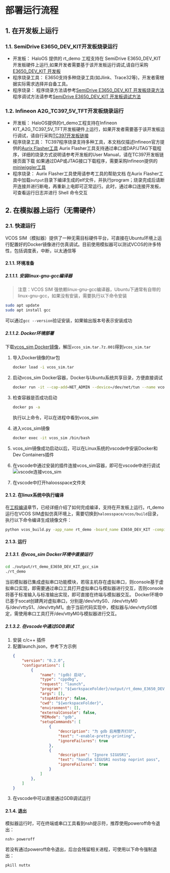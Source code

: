 # 部署运行流程
## 1. 在开发板上运行
### 1.1. SemiDrive E3650_DEV_KIT开发板烧录运行
- 开发板：
  HaloOS 提供的 rt_demo 工程支持在 SemiDrive E3650_DEV_KIT 开发板硬件上运行,如果开发者需要基于该开发板运行调试,请自行采购 [E3650_DEV_KIT 开发板](https://support.semidrive.com/product/detail/22)
- 程序烧录工具：
  E3650支持多种烧录工具(如Jlink、Trace32等)，开发者需根据实际需求选择并自备工具。
- 程序烧录：
  程序烧录方法请参考[SemiDrive E3650_DEV_KIT 开发板烧录方法](https://gitee.com/haloos/vcos_vendor_semidrive/blob/master/docs/SemiDrive%20E3650_DEV_KIT%20%E5%BC%80%E5%8F%91%E6%9D%BF%E7%83%A7%E5%BD%95%E6%96%B9%E6%B3%95.md)
  程序调试方法请参考[SemiDrive E3650_DEV_KIT 开发板调试方法](https://gitee.com/haloos/vcos_vendor_semidrive/blob/master/docs/SemiDrive%20E3650_DEV_KIT%20%E5%BC%80%E5%8F%91%E6%9D%BF%E8%B0%83%E8%AF%95%E6%96%B9%E6%B3%95.md)

### 1.2. Infineon A2G_TC397_5V_TFT开发板烧录运行
- 开发板：
  HaloOS提供的rt_demo工程支持在Infineon KIT_A2G_TC397_5V_TFT开发板硬件上运行，如果开发者需要基于该开发板运行调试，请自行采购[TC397开发板链接](https://www.infineon.com/cms/en/product/evaluation-boards/kit_a2g_tc397_5v_tft/)
- 程序烧录工具：
  TC397程序烧录支持多种工具，本文档仅描述Infineon官方提供的[Aurix Flasher工具](https://softwaretools.infineon.com/tools/com.ifx.tb.tool.aurixflashersoftwaretool)
  Aurix Flasher工具支持通过串口或DAP/JTAG下载程序，详细的烧录方式说明请参考开发板的User Manual，请在TC397开发板链接页面下载
  如果通过DAP或JTAG接口下载程序，需要采购Infineon提供的[miniwiggler工具](https://www.infineon.com/cms/en/product/evaluation-boards/kit_dap_miniwiggler_usb/)
- 程序烧录：
  Aurix Flasher工具使用请参考工具的帮助文档
  在Aurix Flasher工具中加载`output`目录下编译生成的elf文件，并执行program；烧录完成后请断开连接并进行断电，再重新上电即可正常运行。此时，通过串口连接开发板，可查看运行日志并进行 Shell 命令交互

## 2. 在模拟器上运行（无需硬件）
### 2.1. 快速运行
VCOS SIM（模拟器）提供了一种无需目标硬件平台，可直接在Ubuntu环境上运行配置好的Docker镜像进行仿真调试。目前使用模拟器可以测试VCOS的许多特性，包括调度表，中断，以太通信等
#### 2.1.1. 环境准备
##### 2.1.1.1. 安装linux-gnu-gcc编译器
> 注意：VCOS SIM 强依赖linux-gnu-gcc编译器，Ubuntu下通常有自带的linux-gnu-gcc，如果没有安装，需要执行以下命令安装

```bash
sudo apt update
sudo apt install gcc
```
可以通过`gcc --version`验证安装，如果输出版本号表示安装成功

##### 2.1.1.2. Docker环境部署
下载[vcos_sim Docker镜像](https://gitee.com/yanxiaoyong_1/sim-docker)，解压`vcos_sim.tar.7z.001`得到`vcos_sim.tar`
1. 导入Docker镜像的tar包
   ```bash
   docker load -i vcos_sim.tar
   ```
2. 启动vcos_sim Docker容器，Docker与Ubuntu系统共享目录，方便直接调试
   ```bash
   docker run -it --cap-add=NET_ADMIN --device=/dev/net/tun --name vcos_sim -v /home:/home vcos_sim /bin/bash &
   ```
3. 检查容器是否成功启动
   ```bash
   docker ps -a
   ```
   执行以上命令，可以在进程中看到vcos_sim

4. 进入vcos_sim镜像
   ```bash
   docker exec -it vcos_sim /bin/bash
   ```
5. vcos_sim镜像成功启动以后，可以在Linux系统的vscode中安装Docker和Dev Containers插件
6. 在vscode中通过安装的插件连接vcos_sim容器，即可在vscode中进行调试
![vscode连接vcos_sim](../_static/image/quick_start/vscode-connect-docker.png)
7. 在vscode中打开haloosspace文件夹

#### 2.1.2. 在linux系统中执行编译
在[工程编译](./02_compiling.md)章节，已经详细介绍了如何完成编译，支持在开发板上运行。rt_demo运行在VCOS SIM虚拟仿真环境上，需要切换到`haloosspace/vcos/build`目录，执行以下命令编译生成镜像文件：
```bash
python vcos_build.py -app_name rt_demo -board_name E3650_DEV_KIT -compiler gcc -maketool ninja -sim 1 -all
```

#### 2.1.3. 运行
##### 2.1.3.1. 在vcos_sim Docker环境中直接运行
```bash
cd ./output/rt_demo_E3650_DEV_KIT_gcc_sim
./rt_demo
```
当前模拟器已集成虚拟串口功能模块，若宿主机存在虚拟串口，则console基于虚拟串口实现，即需要通过串口工具打开虚拟串口与模拟器进行交互，否则console将基于标准输入与标准输出实现，即可直接在终端与模拟器交互。
Docker环境中已基于socat创建两对虚拟串口，分别是/dev/vttyS0、/dev/vttyM0与/dev/vttyS1、/dev/vttyM1。由于当前代码实现中，模拟器与/dev/vttyS0绑定，需使用串口工具打开/dev/vttyM0与模拟器进行交互。
##### 2.1.3.2. 在vscode中通过GDB调试
1. 安装 c/c++ 插件
2. 配置launch.json，参考下方示例
    ```json
    {
        "version": "0.2.0",
        "configurations": [
            {
                "name": "(gdb) 启动",
                "type": "cppdbg",
                "request": "launch",
                "program": "${workspaceFolder}/output/rt_demo_E3650_DEV_KIT_gcc_sim/rt_demo",
                "args": [],
                "stopAtEntry": false,
                "cwd": "${workspaceFolder}",
                "environment": [],
                "externalConsole": false,
                "MIMode": "gdb",
                "setupCommands": [
                    {
                        "description": "为 gdb 启用整齐打印",
                        "text": "-enable-pretty-printing",
                        "ignoreFailures": true
                    },
                    {
                        "description": "Ignore SIGUSR1",
                        "text": "handle SIGUSR1 nostop noprint pass",
                        "ignoreFailures": true
                    }
                ]
            },
        ]
    }
    ```
3. 在vscode中可以直接通过GDB调试运行
#### 2.1.4. 退出
模拟器运行时，可在终端或串口工具看到nsh提示符，推荐使用poweroff命令退出：
```bash
nsh> poweroff
```
若没有通过poweroff命令退出，后台会残留相关进程，可使用以下命令强制退出：
```bash
pkill nuttx
```
